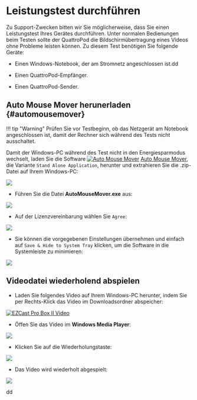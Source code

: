 # Leistungstest durchführen

Zu Support-Zwecken bitten wir Sie möglicherweise, dass Sie einen Leistungstest Ihres Gerätes durchführen. Unter normalen Bedienungen beim Testen sollte der QuattroPod die Bildschirmübertragung eines Videos ohne Probleme leisten können. Zu diesem Test benötigen Sie folgende Geräte:

* Einen Windows-Notebook, der am Stromnetz angeschlossen ist.dd

* Einen QuattroPod-Empfänger.

* Einen QuattroPod-Sender.

## Auto Mouse Mover herunerladen {#automousemover}

!!! tip "Warning" 
	Prüfen Sie vor Testbeginn, ob das Netzgerät am Notebook angeschlossen ist, damit der Rechner sich während des Tests nicht ausschaltet.

Damit der Windows-PC während des Test nicht in den Energiesparmodus wechselt, laden Sie die Software [![Auto Mouse Mover](/assets/img/automousemover.icon.png)](https://www.murgee.com/auto-mouse-mover/) [Auto Mouse Mover](https://www.murgee.com/auto-mouse-mover/), die Variante `Stand Alone Application`, herunter und extrahieren Sie die .zip-Datei auf Ihrem Windows-PC:

![](/assets/img/automousemover.extract.png)

* Führen Sie die Datei **AutoMouseMover.exe** aus:

![](/assets/img/AutoMouseMover.exe.png)

* Auf der Lizenzvereinbarung wählen Sie `Agree`:

![](/assets/img/automousemover.agreement.png)

* Sie können die vorgegebenen Einstellungen übernehmen und einfach auf `Save & Hide to System Tray` klicken, um die Software in die Systemleiste zu minimieren:

![](/assets/img/automousemove.settings.png)

## Videodatei wiederholend abspielen

* Laden Sie folgendes Video auf Ihrem Windows-PC herunter, indem Sie per Rechts-Klick das Video im Downloadsordner abspeicher:

[![EZCast Pro Box II Video](/assets/img/box2.video.png)](https://assets.stueber.de/videos/b10.introduction.de.mp4)

* Öffen Sie das Video im **Windows Media Player**: 

![](/assets/img/video.open.in.mediaplayer.png)

* Klicken Sie auf die Wiederholungstaste:

![](/assets/img/mediaplayer.repeat.png)

* Das Video wird wiederholt abgespielt:

![](/assets/img/video.playing.png)

dd
